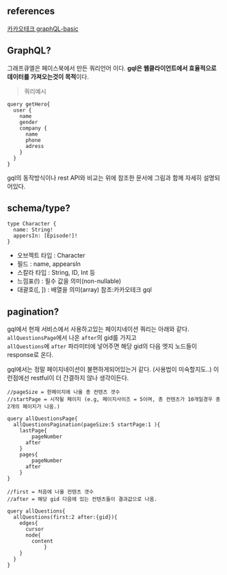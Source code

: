 ## references
[카카오테크 graphQL-basic](https://tech.kakao.com/2019/08/01/graphql-basic/)

## GraphQL?

그래프큐엘은 페이스북에서 만든 쿼리언어 이다.
**gql은 웹클라이언트에서 효율적으로 데이터를 가져오는것이 목적**이다.

> 쿼리예시
```code
query getHero{
  user {
    name
    gender
    company {
      name
      phone
      adress
    }
  }
}
```

gql의 동작방식이나 rest API와 비교는
위에 참조한 문서에 그림과 함께 자세히 설명되어있다.

## schema/type?
```code
type Character {
  name: String!
  appersIn: [Episode!]!
}
```
- 오브젝트 타입 : Character
- 필드 : name, appearsIn
- 스칼라 타입 : String, ID, Int 등
- 느낌표(!) : 필수 값을 의미(non-nullable)
- 대괄호([, ]) : 배열을 의미(array)
참조:카카오테크 gql

## pagination?
gql에서 현재 서비스에서 사용하고있는 페이지네이션 쿼리는 아래와 같다.
`allQuestionsPage`에서 나온 `after`의 gid를 가지고  
`allQuestions`에 `after` 파라미터에 넣어주면 해당 gid의 다음
엣지 노드들이 response로 온다.

gql에서는 정말 페이지네이션이 불편하게되어있는거 같다.
(사용법이 미숙할지도..)
이런점에선 restful이 더 간결하지 않나 생각이든다.

```
//pageSize = 한페이지에 나올 총 컨텐츠 갯수
//startPage = 시작될 페이지 (e.g, 페이지사이즈 = 5이며, 총 컨텐츠가 10개일경우 총 2개의 페이지가 나옴.)

query allQuestionsPage{
  allQuestionsPagination(pageSize:5 startPage:1 ){
    lastPage{
    	pageNumber
      after
    }
    pages{
    	pageNumber
      after
    }
}
```

```
//first = 처음에 나올 컨텐츠 갯수
//after = 해당 gid 다음에 있는 컨텐츠들이 결과값으로 나옴.

query allQuestions{
  allQuestions(first:2 after:{gid}){
    edges{
      cursor
      node{
        content
			}
    }
  }
}
```
